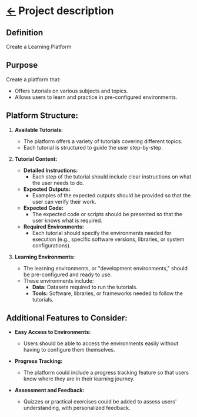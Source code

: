 <head><link rel="stylesheet" href="../md.css"/><script src="../md.js"></script></head>

[//]: #(Reference)
[readme_home]:   ../index.md

# [&larr;][readme_home] Project description
## Definition
Create a Learning Platform

## Purpose
Create a platform that:
- Offers tutorials on various subjects and topics.
- Allows users to learn and practice in pre-configured environments.

## Platform Structure:

1. **Available Tutorials:**
   - The platform offers a variety of tutorials covering different topics.
   - Each tutorial is structured to guide the user step-by-step.

1. **Tutorial Content:**
   - **Detailed Instructions:** 
     - Each step of the tutorial should include clear instructions on what the user needs to do.
   - **Expected Outputs:** 
     - Examples of the expected outputs should be provided so that the user can verify their work.
   - **Expected Code:** 
     - The expected code or scripts should be presented so that the user knows what is required.
   - **Required Environments:**
     - Each tutorial should specify the environments needed for execution (e.g., specific software versions, libraries, or system configurations).

1. **Learning Environments:**
   - The learning environments, or "development environments," should be pre-configured and ready to use.
   - These environments include:
     - **Data:** Datasets required to run the tutorials.
     - **Tools:** Software, libraries, or frameworks needed to follow the tutorials.

## Additional Features to Consider:

- **Easy Access to Environments:**
  - Users should be able to access the environments easily without having to configure them themselves.

- **Progress Tracking:**
  - The platform could include a progress tracking feature so that users know where they are in their learning journey.

- **Assessment and Feedback:**
  - Quizzes or practical exercises could be added to assess users' understanding, with personalized feedback.


